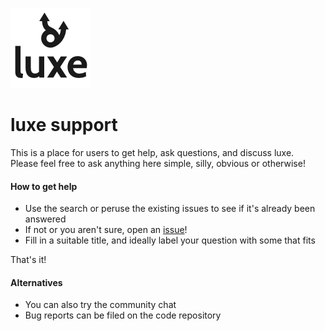 ![](luxe.png)

# luxe support

This is a place for users to get help, ask questions, and discuss luxe.   
Please feel free to ask anything here simple, silly, obvious or otherwise!

#### How to get help

- Use the search or peruse the existing issues to see if it's already been answered
- If not or you aren't sure, open an [issue](https://github.com/luxeengine/support/issues)!
- Fill in a suitable title, and ideally label your question with some that fits

That's it!

#### Alternatives

- You can also try the community chat
- Bug reports can be filed on the code repository
